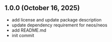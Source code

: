 ## 1.0.0 (October 16, 2025)
  - add license and update package description
  - update dependency requirement for neos/neos
  - add README.md
  - init commit

